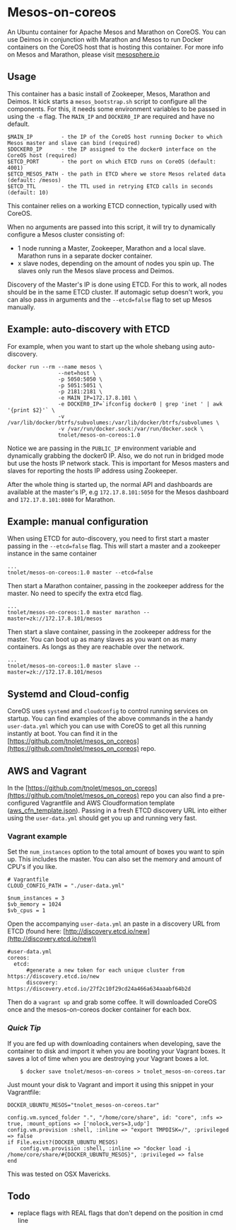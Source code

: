 # Mesos-on-coreos

An Ubuntu container for Apache Mesos and Marathon on CoreOS. You can use Deimos in conjunction with Marathon and Mesos
to run Docker containers on the CoreOS host that is hosting this container.
For more info on Mesos and Marathon, please visit
[mesosphere.io](http://www.mesosphere.io)

## Usage

This container has a basic install of Zookeeper, Mesos, Marathon and Deimos. It kick starts a `mesos_bootstrap.sh`
script to configure all the components. For this, it needs some environment variables to be passed in using the `-e` flag.
The `MAIN_IP` and `DOCKER0_IP` are required and have no default. 

    $MAIN_IP         - the IP of the CoreOS host running Docker to which Mesos master and slave can bind (required)
    $DOCKER0_IP      - the IP assigned to the docker0 interface on the CoreOS host (required)
    $ETCD_PORT       - the port on which ETCD runs on CoreOS (default: 4001)
    $ETCD_MESOS_PATH - the path in ETCD where we store Mesos related data (default: /mesos)
    $ETCD_TTL        - the TTL used in retrying ETCD calls in seconds (default: 10)

This container relies on a working ETCD connection, typically used with CoreOS.


When no arguments are passed into this script, it will try to dynamically configure a Mesos cluster consisting of:  
- 1 node running a Master, Zookeeper, Marathon and a local slave. Marathon runs in a separate docker container.    
- x slave nodes, depending on the amount of nodes you spin up. The slaves only run the Mesos slave process and Deimos.  

Discovery of the Master's IP is done using ETCD. For this to work, all nodes should be in 
the same ETCD cluster. 
If automagic setup doesn't work, you can also pass in arguments and the `--etcd=false` flag to set up Mesos manually.

## Example: auto-discovery with ETCD

For example, when you want to start up the whole shebang using auto-discovery.

    docker run --rm --name mesos \ 
                    --net=host \
                    -p 5050:5050 \
                    -p 5051:5051 \
                    -p 2181:2181 \
                    -e MAIN_IP=172.17.8.101 \
                    -e DOCKER0_IP=`ifconfig docker0 | grep 'inet ' | awk '{print $2}'` \
                    -v /var/lib/docker/btrfs/subvolumes:/var/lib/docker/btrfs/subvolumes \
                    -v /var/run/docker.sock:/var/run/docker.sock \
                    tnolet/mesos-on-coreos:1.0

Notice we are passing in the `PUBLIC_IP` environment variable and dynamically grabbing the docker0 IP. 
Also, we do not run in bridged mode but use the hosts IP
network stack. This is important for Mesos masters and slaves for reporting the hosts IP address using Zookeeper.

After the whole thing is started up, the normal API and dashboards are available at the master's IP, e.g 
`172.17.8.101:5050` for the Mesos dashboard and `172.17.8.101:8080` for Marathon.

## Example: manual configuration

When  using ETCD for auto-discovery, you need to first start a master passing in the `--etcd=false` flag. This 
will start a master and a zookeeper instance in the same container

    ...
    tnolet/mesos-on-coreos:1.0 master --etcd=false

Then start a Marathon container, passing in the zookeeper address for the master. No need to specify the extra etcd flag. 

    ...
    tnolet/mesos-on-coreos:1.0 master marathon --master=zk://172.17.8.101/mesos 

Then start a slave container, passing in the zookeeper address for the master. You can boot up as many slaves as you want
on as many containers. As longs as they are reachable over the network.

    ...
    tnolet/mesos-on-coreos:1.0 master slave --master=zk://172.17.8.101/mesos


## Systemd and Cloud-config

CoreOS uses `systemd` and `cloudconfig` to control running services on startup. You can find examples of the above 
commands in the a handy `user-data.yml` which you can use with CoreOS to get all this running instantly at boot.
You can find it in the [https://github.com/tnolet/mesos_on_coreos](https://github.com/tnolet/mesos_on_coreos) repo.

## AWS and Vagrant

In the [https://github.com/tnolet/mesos_on_coreos](https://github.com/tnolet/mesos_on_coreos) repo you can also find
a pre-configured Vagrantfile and AWS Cloudformation template ([aws_cfn_template.json](https://github.com/tnolet/mesos_on_coreos/blob/master/aws_cfn_template.json)). Passing in a fresh ETCD discovery URL into either using
the `user-data.yml` should get you up and running very fast.

### Vagrant example

Set the `num_instances` option to the total amount of boxes you want to spin up. This includes the master. You can also
set the memory and amount of CPU's if you like.

    # Vagrantfile
    CLOUD_CONFIG_PATH = "./user-data.yml"
    
    $num_instances = 3
    $vb_memory = 1024
    $vb_cpus = 1
Open the accompanying `user-data.yml` an paste in a discovery URL from ETCD (found here: [http://discovery.etcd.io/new](http://discovery.etcd.io/new))
 
    #user-data.yml
    coreos:
      etcd:
          #generate a new token for each unique cluster from https://discovery.etcd.io/new
          discovery: https://discovery.etcd.io/27f2c10f29cd24a466a634aaabf64b2d
Then do a `vagrant up` and grab some coffee. It will downloaded CoreOS once and the mesos-on-coreos docker container for
 each box. 
 
### *Quick Tip*

If you are fed up with downloading containers when developing, save the container to disk and import it when you are booting 
your Vagrant boxes. It saves a lot of time when you are destroying your Vagrant boxes a lot.

        $ docker save tnolet/mesos-on-coreos > tnolet_mesos-on-coreos.tar

Just mount your disk to Vagrant and import it using this snippet in your Vagrantfile:

    DOCKER_UBUNTU_MESOS="tnolet_mesos-on-coreos.tar"
    
    config.vm.synced_folder ".", "/home/core/share", id: "core", :nfs => true, :mount_options => ['nolock,vers=3,udp']
    config.vm.provision :shell, :inline => "export TMPDISK=/", :privileged => false
    if File.exist?(DOCKER_UBUNTU_MESOS)
        config.vm.provision :shell, :inline => "docker load -i /home/core/share/#{DOCKER_UBUNTU_MESOS}", :privileged => false
    end

This was tested on OSX Mavericks.

## Todo

-   replace flags with REAL flags that don't depend on the position in cmd line

